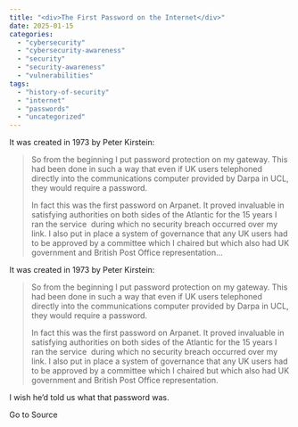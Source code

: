 ```yaml
---
title: "<div>The First Password on the Internet</div>"
date: 2025-01-15
categories: 
  - "cybersecurity"
  - "cybersecurity-awareness"
  - "security"
  - "security-awareness"
  - "vulnerabilities"
tags: 
  - "history-of-security"
  - "internet"
  - "passwords"
  - "uncategorized"
---
```


It was created in 1973 by Peter Kirstein:

> So from the beginning I put password protection on my gateway. This had been done in such a way that even if UK users telephoned directly into the communications computer provided by Darpa in UCL, they would require a password.
> 
> In fact this was the first password on Arpanet. It proved invaluable in satisfying authorities on both sides of the Atlantic for the 15 years I ran the service ­ during which no security breach occurred over my link. I also put in place a system of governance that any UK users had to be approved by a committee which I chaired but which also had UK government and British Post Office representation...

It was created in 1973 by Peter Kirstein:

> So from the beginning I put password protection on my gateway. This had been done in such a way that even if UK users telephoned directly into the communications computer provided by Darpa in UCL, they would require a password.
> 
> In fact this was the first password on Arpanet. It proved invaluable in satisfying authorities on both sides of the Atlantic for the 15 years I ran the service ­ during which no security breach occurred over my link. I also put in place a system of governance that any UK users had to be approved by a committee which I chaired but which also had UK government and British Post Office representation.

I wish he’d told us what that password was.

Go to Source
